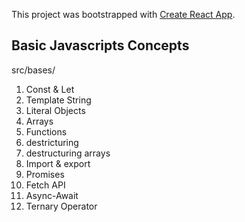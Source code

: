 This project was bootstrapped with [Create React App](https://github.com/facebook/create-react-app).

## Basic Javascripts Concepts
src/bases/

1. Const & Let
2. Template String
3. Literal Objects
4. Arrays
5. Functions
6. destricturing
7. destructuring arrays
8. Import & export
9. Promises
10. Fetch API
11. Async-Await
12. Ternary Operator
